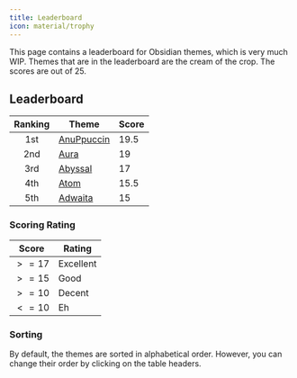 ```yaml
---
title: Leaderboard
icon: material/trophy
---
```


This page contains a leaderboard for Obsidian themes, which is very much WIP.
Themes that are in the leaderboard are the cream of the crop. The scores are out of 25.

## Leaderboard

| Ranking | Theme | Score |
| :----: | ---- | ---- |
| 1st | [AnuPpuccin](./a/anuppuccin.md) | 19.5 |
| 2nd | [Aura](./a/aura.md) | 19 |
| 3rd | [Abyssal](./a/abyssal.md) | 17 |
| 4th | [Atom](./a/atom.md) | 15.5 |
| 5th | [Adwaita](./a/adwaita.md) | 15 |

<!-- 
| 6th |  |  |
| 7th |  |  |
| 8th |  |  |
| 9th |  |  |
| 10th |  |  | 
-->

### Scoring Rating
| Score | Rating |
| --- | --- |
| $>=17$ | Excellent |
| $>=15$ | Good |
| $>=10$ | Decent |
| $<=10$ | Eh |

### Sorting
By default, the themes are sorted in alphabetical order. 
However, you can change their order by clicking on the table headers.

